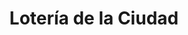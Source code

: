 ---
title: "Lotería de la Ciudad"
url: /ciudad-autonoma-de-buenos-aires/loteria-de-la-ciudad-avenida-juan-bautista-alberdi-5/
shop: lotería
---